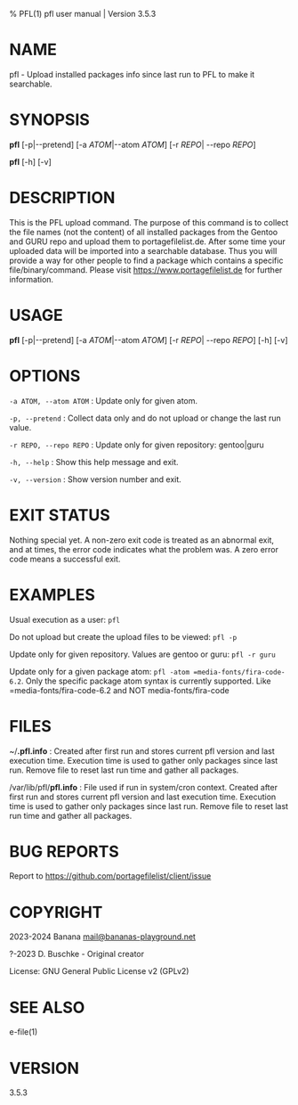 % PFL(1) pfl user manual | Version 3.5.3

# NAME

pfl - Upload installed packages info since last run to PFL to make it searchable.

# SYNOPSIS

**pfl** \[-p|--pretend\] \[-a *ATOM*|--atom *ATOM*\] \[-r *REPO*| --repo *REPO*\]

**pfl** \[-h\] \[-v\]

# DESCRIPTION

This is the PFL upload command. The purpose of this command is to collect the
file names (not the content) of all installed packages from the Gentoo and GURU repo
and upload them to portagefilelist.de. After some time your uploaded data will
be imported into a searchable database. Thus you will provide a way for other
people to find a package which contains a specific file/binary/command.
Please visit https://www.portagefilelist.de for further information.

# USAGE

**pfl** \[-p\|-\-pretend] \[-a *ATOM*|-\-atom *ATOM*\] \[-r *REPO*| -\-repo *REPO*\] \[-h\] \[-v\]

# OPTIONS

`-a ATOM, --atom ATOM`
:   Update only for given atom.

`-p, --pretend`
:   Collect data only and do not upload or change the last run value.

`-r REPO, --repo REPO`
:   Update only for given repository: gentoo|guru

`-h, --help`
:   Show this help message and exit.

`-v, --version`
:   Show version number and exit.

# EXIT STATUS

Nothing special yet.
A non-zero exit code is treated as an abnormal exit, and at times,
the error code indicates what the problem was.
A zero error code means a successful exit.

# EXAMPLES

Usual execution as a user: `pfl`

Do not upload but create the upload files to be viewed: `pfl -p`

Update only for given repository. Values are gentoo or guru: `pfl -r guru`

Update only for a given package atom: `pfl -atom =media-fonts/fira-code-6.2`.
Only the specific package atom syntax is currently supported. Like =media-fonts/fira-code-6.2 and NOT media-fonts/fira-code

# FILES

~/**.pfl.info**
:   Created after first run and stores current pfl version and last execution time.
    Execution time is used to gather only packages since last run.
    Remove file to reset last run time and gather all packages.

/var/lib/pfl/**pfl.info**
:   File used if run in system/cron context.
    Created after first run and stores current pfl version and last execution time.
    Execution time is used to gather only packages since last run.
    Remove file to reset last run time and gather all packages.


# BUG REPORTS

Report to https://github.com/portagefilelist/client/issue

# COPYRIGHT

2023-2024 Banana mail@bananas-playground.net

?-2023 D. Buschke - Original creator

License: GNU General Public License v2 (GPLv2)

# SEE ALSO

e-file\(1\)

# VERSION

3.5.3
